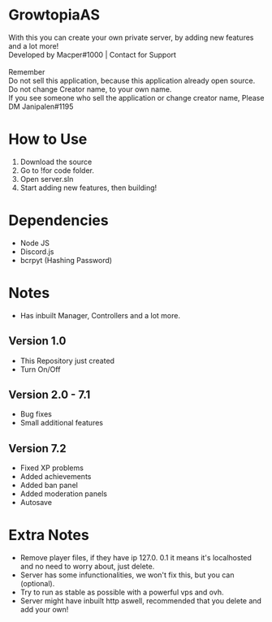 # GrowtopiaAS
With this you can create your own private server, by adding new features and a lot more!
<br /> Developed by Macper#1000 | Contact for Support
<br />
<br /> Remember
<br />Do not sell this application, because this application already open source.
<br />Do not change Creator name, to your own name.
<br />If you see someone who sell the application or change creator name, Please DM Janipalen#1195
# How to Use
1. Download the source
2. Go to !for code folder.
3. Open server.sln
4. Start adding new features, then building!
# Dependencies
- Node JS
- Discord.js
- bcrpyt (Hashing Password)
# Notes
- Has inbuilt Manager, Controllers and a lot more.
## Version 1.0
- This Repository just created
- Turn On/Off
## Version 2.0 - 7.1 
- Bug fixes
- Small additional features
## Version 7.2 
- Fixed XP problems
- Added achievements
- Added ban panel
- Added moderation panels
- Autosave
# Extra Notes
- Remove player files, if they have ip 127.0. 0.1 it means it's localhosted and no need to worry about, just delete.
- Server has some infunctionalities, we won't fix this, but you can (optional).
- Try to run as stable as possible with a powerful vps and ovh.
- Server might have inbuilt http aswell, recommended that you delete and add your own!
